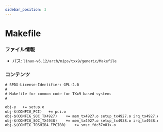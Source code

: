 ```yaml
---
sidebar_position: 3
---
```

# Makefile

### ファイル情報

- パス: `linux-v6.12/arch/mips/txx9/generic/Makefile`

### コンテンツ

```txt
# SPDX-License-Identifier: GPL-2.0
#
# Makefile for common code for TXx9 based systems
#

obj-y	+= setup.o
obj-$(CONFIG_PCI)	+= pci.o
obj-$(CONFIG_SOC_TX4927)	+= mem_tx4927.o setup_tx4927.o irq_tx4927.o
obj-$(CONFIG_SOC_TX4938)	+= mem_tx4927.o setup_tx4938.o irq_tx4938.o
obj-$(CONFIG_TOSHIBA_FPCIB0)	+= smsc_fdc37m81x.o

```
